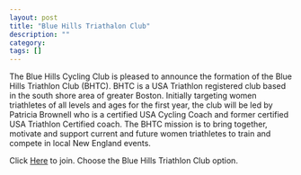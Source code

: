 ```yaml
---
layout: post
title: "Blue Hills Triathalon Club"
description: ""
category: 
tags: []
---
```

The Blue Hills Cycling Club is pleased to announce the formation of the Blue Hills Triathlon Club (BHTC). BHTC is a USA Triathlon registered club based in the south shore area of greater Boston. Initially targeting women triathletes of all levels and ages for the first year, the club will be led by Patricia Brownell who is a certified USA Cycling Coach and former certified USA Triathlon Certified coach. The BHTC mission is to bring together, motivate and support current and future women triathletes to train and compete in local New England events.

Click [Here](https://www.bikereg.com/blue-hills-cycling-club-membership-2016) to join.  Choose the Blue Hills Triathlon Club option.